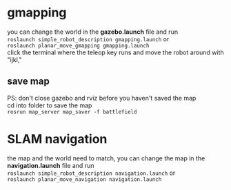 # gmapping
you can change the world in the **gazebo.launch** file and run  
`roslaunch simple_robot_description gmapping.launch` 
or  
`roslaunch planar_move_gmapping gmapping.launch`   
click the terminal where the teleop key runs and move the robot around with "ijkl,"

## save map
PS: don't close gazebo and rviz before you haven't saved the map  
cd into folder to save the map  
`rosrun map_server map_saver -f battlefield`

# SLAM navigation
the map and the world need to match, you can change the map in the **navigation.launch** file and run  
`roslaunch simple_robot_description navigation.launch` 
or   
`roslaunch planar_move_navigation navigation.launch`